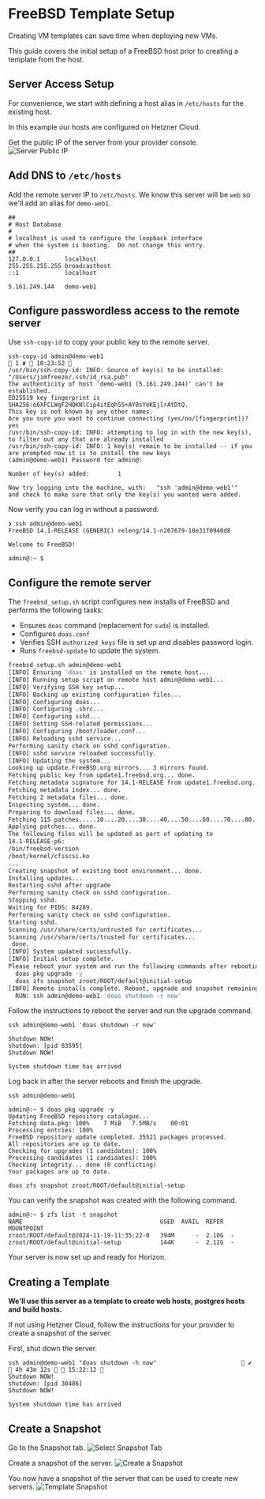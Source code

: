 # FreeBSD Template Setup

Creating VM templates can save time when deploying new VMs.

This guide covers the initial setup of a FreeBSD host prior to creating a template from the host.

## Server Access Setup
For convenience, we start with defining a host alias in `/etc/hosts` for the existing host.

In this example our hosts are configured on Hetzner Cloud.

Get the public IP of the server from your provider console.
![Server Public IP](../docs/hetzner-cloud/hetzner-cloud-330.avif)

## Add DNS to `/etc/hosts`
Add the remote server IP to `/etc/hosts`.
We know this server will be `web` so we'll add an alias for `demo-web1`.

```
##
# Host Database
#
# localhost is used to configure the loopback interface
# when the system is booting.  Do not change this entry.
##
127.0.0.1       localhost
255.255.255.255 broadcasthost
::1             localhost

5.161.249.144   demo-web1
```

## Configure passwordless access to the remote server
Use `ssh-copy-id` to copy your public key to the remote server.

```shell
ssh-copy-id admin@demo-web1                                                     1 ✘  10:23:52 
/usr/bin/ssh-copy-id: INFO: Source of key(s) to be installed: "/Users/jimfreeze/.ssh/id_rsa.pub"
The authenticity of host 'demo-web1 (5.161.249.144)' can't be established.
ED25519 key fingerprint is SHA256:o6XFCLWgF2HQKNlCip4itEqh5S+AY0sYeKEjlrAtDtQ.
This key is not known by any other names.
Are you sure you want to continue connecting (yes/no/[fingerprint])? yes
/usr/bin/ssh-copy-id: INFO: attempting to log in with the new key(s), to filter out any that are already installed
/usr/bin/ssh-copy-id: INFO: 1 key(s) remain to be installed -- if you are prompted now it is to install the new keys
(admin@demo-web1) Password for admin@:

Number of key(s) added:        1

Now try logging into the machine, with:   "ssh 'admin@demo-web1'"
and check to make sure that only the key(s) you wanted were added.
```

Now verify you can log in without a password.

```shell
❯ ssh admin@demo-web1
FreeBSD 14.1-RELEASE (GENERIC) releng/14.1-n267679-10e31f0946d8

Welcome to FreeBSD!

admin@:~ $ 
```

## Configure the remote server

The `freebsd_setup.sh` script configures new installs of FreeBSD and performs the following tasks:
- Ensures `doas` command (replacement for `sudo`) is installed.
- Configures `doas.conf`
- Verifies SSH `authorized_keys` file is set up and disables password login.
- Runs `freebsd-update` to update the system.

```sh
freebsd_setup.sh admin@demo-web1                                                1 ✘  10:33:44 
[INFO] Ensuring 'doas' is installed on the remote host...
[INFO] Running setup script on remote host admin@demo-web1...
[INFO] Verifying SSH key setup...
[INFO] Backing up existing configuration files...
[INFO] Configuring doas...
[INFO] Configuring .shrc...
[INFO] Configuring sshd...
[INFO] Setting SSH-related permissions...
[INFO] Configuring /boot/loader.conf...
[INFO] Reloading sshd service...
Performing sanity check on sshd configuration.
[INFO] sshd service reloaded successfully.
[INFO] Updating the system...
Looking up update.FreeBSD.org mirrors... 3 mirrors found.
Fetching public key from update1.freebsd.org... done.
Fetching metadata signature for 14.1-RELEASE from update1.freebsd.org... done.
Fetching metadata index... done.
Fetching 2 metadata files... done.
Inspecting system... done.
Preparing to download files... done.
Fetching 115 patches.....10....20....30....40....50....60....70....80....90....100....110.. done.
Applying patches... done.
The following files will be updated as part of updating to
14.1-RELEASE-p6:
/bin/freebsd-version
/boot/kernel/cfiscsi.ko
...
Creating snapshot of existing boot environment... done.
Installing updates...
Restarting sshd after upgrade
Performing sanity check on sshd configuration.
Stopping sshd.
Waiting for PIDS: 84289.
Performing sanity check on sshd configuration.
Starting sshd.
Scanning /usr/share/certs/untrusted for certificates...
Scanning /usr/share/certs/trusted for certificates...
 done.
[INFO] System updated successfully.
[INFO] Initial setup complete.
Please reboot your system and run the following commands after rebooting:
  doas pkg upgrade -y
  doas zfs snapshot zroot/ROOT/default@initial-setup
[INFO] Remote installs complete. Reboot, upgrade and snapshot remaining.
  RUN: ssh admin@demo-web1 'doas shutdown -r now'
```

Follow the instructions to reboot the server and run the upgrade command.

```shell
ssh admin@demo-web1 'doas shutdown -r now'

Shutdown NOW!
shutdown: [pid 83595]
Shutdown NOW!

System shutdown time has arrived
```

Log back in after the server reboots and finish the upgrade.
```shell
ssh admin@demo-web1
```

```shell
admin@:~ $ doas pkg upgrade -y
Updating FreeBSD repository catalogue...
Fetching data.pkg: 100%    7 MiB   7.5MB/s    00:01
Processing entries: 100%
FreeBSD repository update completed. 35521 packages processed.
All repositories are up to date.
Checking for upgrades (1 candidates): 100%
Processing candidates (1 candidates): 100%
Checking integrity... done (0 conflicting)
Your packages are up to date.
```

```shell
doas zfs snapshot zroot/ROOT/default@initial-setup
```

You can verify the snapshot was created with the following command.

```shell
admin@:~ $ zfs list -t snapshot
NAME                                       USED  AVAIL  REFER  MOUNTPOINT
zroot/ROOT/default@2024-11-19-11:35:22-0   394M      -  2.10G  -
zroot/ROOT/default@initial-setup           144K      -  2.12G  -
```

Your server is now set up and ready for Horizon.

## Creating a Template
**We'll use this server as a template to create web hosts, postgres hosts and build hosts.**

If not using Hetzner Cloud, follow the instructions for your provider to create a snapshot of the server.

First, shut down the server.
```shell
ssh admin@demo-web1 "doas shutdown -h now"                         ✔  4h 43m 12s   15:22:12 
Shutdown NOW!
shutdown: [pid 30486]
Shutdown NOW!

System shutdown time has arrived
```

## Create a Snapshot
Go to the Snapshot tab.
![Select Snapshot Tab](../docs/hetzner-cloud/hetzner-cloud-340.avif)

Create a snapshot of the server.
![Create a Snapshot](../docs/hetzner-cloud/hetzner-cloud-350.avif)

You now have a snapshot of the server that can be used to create new servers.
![Template Snapshot](../docs/hetzner-cloud/hetzner-cloud-360.avif)
